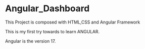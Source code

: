 # Angular_Dashboard
This Project is composed with HTML,CSS and Angular Framework


This is my first try towards to learn ANGULAR.

Angular is the version 17.
